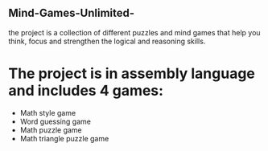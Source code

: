 ## Mind-Games-Unlimited-
the project is a collection of different puzzles and mind games that help you think, focus and strengthen the logical and reasoning skills.

  # The project is in assembly language and includes 4 games:
  - Math style game
  - Word guessing game
  - Math puzzle game
  - Math triangle puzzle game
